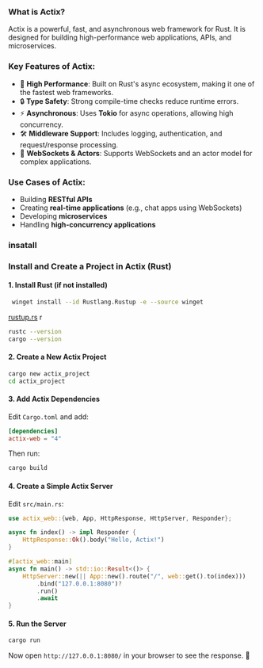 ### **What is Actix?**  
Actix is a powerful, fast, and asynchronous web framework for Rust. It is designed for building high-performance web applications, APIs, and microservices.

### **Key Features of Actix:**
- 🚀 **High Performance**: Built on Rust's async ecosystem, making it one of the fastest web frameworks.  
- 🔒 **Type Safety**: Strong compile-time checks reduce runtime errors.  
- ⚡ **Asynchronous**: Uses **Tokio** for async operations, allowing high concurrency.  
- 🛠 **Middleware Support**: Includes logging, authentication, and request/response processing.  
- 🔗 **WebSockets & Actors**: Supports WebSockets and an actor model for complex applications.  

### **Use Cases of Actix:**
- Building **RESTful APIs**  
- Creating **real-time applications** (e.g., chat apps using WebSockets)  
- Developing **microservices**  
- Handling **high-concurrency applications**  


 ### insatall

 ### Install and Create a Project in Actix (Rust)

#### **1. Install Rust (if not installed)**
```sh
 winget install --id Rustlang.Rustup -e --source winget
```
[rustup.rs](https://rustup.rs/) r 
```sh
rustc --version
cargo --version
```

#### **2. Create a New Actix Project**
```sh
cargo new actix_project
cd actix_project
```

#### **3. Add Actix Dependencies**
Edit `Cargo.toml` and add:
```toml
[dependencies]
actix-web = "4"
```
Then run:
```sh
cargo build
```

#### **4. Create a Simple Actix Server**
Edit `src/main.rs`:
```rust
use actix_web::{web, App, HttpResponse, HttpServer, Responder};

async fn index() -> impl Responder {
    HttpResponse::Ok().body("Hello, Actix!")
}

#[actix_web::main]
async fn main() -> std::io::Result<()> {
    HttpServer::new(|| App::new().route("/", web::get().to(index)))
        .bind("127.0.0.1:8080")?
        .run()
        .await
}
```

#### **5. Run the Server**
```sh
cargo run
```
Now open `http://127.0.0.1:8080/` in your browser to see the response. 🚀